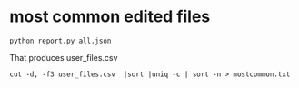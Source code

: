 
# most common edited files

```
python report.py all.json 
```

That produces user_files.csv

```
cut -d, -f3 user_files.csv  |sort |uniq -c | sort -n > mostcommon.txt

```
